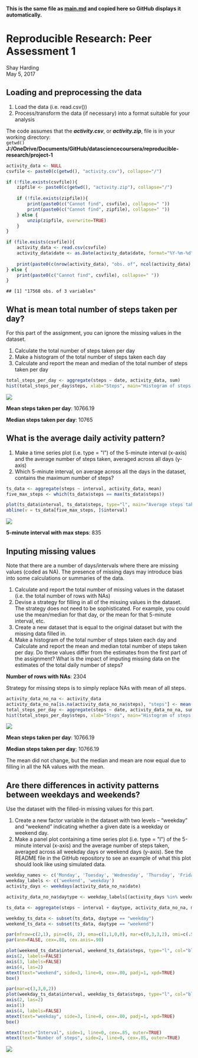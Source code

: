 **This is the same file as [main.md](main.md) and copied here so GitHub displays it automatically.**

# Reproducible Research: Peer Assessment 1
Shay Harding  
May 5, 2017  

## Loading and preprocessing the data
1. Load the data (i.e. read.csv())
2. Process/transform the data (if necessary) into a format suitable for your analysis

The code assumes that the ***activity.csv***, or ***activity.zip***, file is in your working directory:  
```getwd()``` **J:/OneDrive/Documents/GitHub/datasciencecoursera/reproducible-research/project-1**


```r
activity_data <- NULL
csvfile <- paste0(c(getwd(), "activity.csv"), collapse="/")

if (!file.exists(csvfile)){
    zipfile <- paste0(c(getwd(), "activity.zip"), collapse="/")
    
    if (!file.exists(zipfile)){
        print(paste0(c("Cannot find", csvfile), collapse=" "))
        print(paste0(c("Cannot find", zipfile), collapse=" "))
    } else {
        unzip(zipfile, overwrite=TRUE)
    }
}

if (file.exists(csvfile)){
    activity_data <- read.csv(csvfile)
    activity_data$date <- as.Date(activity_data$date, format="%Y-%m-%d")
    
    print(paste0(c(nrow(activity_data), "obs. of", ncol(activity_data), "variables"), collapse=" "))
} else {
    print(paste0(c("Cannot find", csvfile), collapse=" "))
}
```

```
## [1] "17568 obs. of 3 variables"
```

## What is mean total number of steps taken per day?

For this part of the assignment, you can ignore the missing values in the dataset.

1. Calculate the total number of steps taken per day
2. Make a histogram of the total number of steps taken each day
3. Calculate and report the mean and median of the total number of steps taken per day


```r
total_steps_per_day <- aggregate(steps ~ date, activity_data, sum)
hist(total_steps_per_day$steps, xlab="Steps", main="Histogram of steps taken per day")
```

![](main_files/figure-html/unnamed-chunk-2-1.png)<!-- -->

**Mean steps taken per day**: 10766.19

**Median steps taken per day**: 10765

## What is the average daily activity pattern?
1. Make a time series plot (i.e. type = "l") of the 5-minute interval (x-axis) and the average number of steps taken, averaged across all days (y-axis)
2. Which 5-minute interval, on average across all the days in the dataset, contains the maximum number of steps?


```r
ts_data <- aggregate(steps ~ interval, activity_data, mean)
five_max_steps <- which(ts_data$steps == max(ts_data$steps))

plot(ts_data$interval, ts_data$steps, type="l", main="Average steps taken by 5-minute interval", xlab="5-minute interval", ylab="Average steps")
abline(v = ts_data[five_max_steps, ]$interval)
```

![](main_files/figure-html/unnamed-chunk-3-1.png)<!-- -->

**5-minute interval with max steps**: 835

## Inputing missing values

Note that there are a number of days/intervals where there are missing values (coded as NA). The presence of missing days may introduce bias into some calculations or summaries of the data.  

1. Calculate and report the total number of missing values in the dataset (i.e. the total number of rows with NAs)
2. Devise a strategy for filling in all of the missing values in the dataset. The strategy does not need to be sophisticated. For example, you could use the mean/median for that day, or the mean for that 5-minute interval, etc.
3. Create a new dataset that is equal to the original dataset but with the missing data filled in.
4. Make a histogram of the total number of steps taken each day and Calculate and report the mean and median total number of steps taken per day. Do these values differ from the estimates from the first part of the assignment? What is the impact of imputing missing data on the estimates of the total daily number of steps?

**Number of rows with NAs**: 2304

Strategy for missing steps is to simply replace NAs with mean of all steps.


```r
activity_data_no_na <- activity_data
activity_data_no_na[is.na(activity_data_no_na$steps), "steps"] <- mean(activity_data$steps, na.rm=TRUE)
total_steps_per_day <- aggregate(steps ~ date, activity_data_no_na, sum)
hist(total_steps_per_day$steps, xlab="Steps", main="Histogram of steps taken per day")
```

![](main_files/figure-html/unnamed-chunk-4-1.png)<!-- -->

**Mean steps taken per day**: 10766.19

**Median steps taken per day**: 10766.19

The mean did not change, but the median and mean are now equal due to filling in all the NA values with the mean.

## Are there differences in activity patterns between weekdays and weekends?

Use the dataset with the filled-in missing values for this part.

1. Create a new factor variable in the dataset with two levels – “weekday” and “weekend” indicating whether a given date is a weekday or weekend day.
2. Make a panel plot containing a time series plot (i.e. type = "l") of the 5-minute interval (x-axis) and the average number of steps taken, averaged across all weekday days or weekend days (y-axis). See the README file in the GitHub repository to see an example of what this plot should look like using simulated data.


```r
weekday_names <- c('Monday', 'Tuesday', 'Wednesday', 'Thursday', 'Friday')
weekday_labels <- c('weekend', 'weekday')
activity_days <- weekdays(activity_data_no_na$date)

activity_data_no_na$daytype <- weekday_labels[(activity_days %in% weekday_names)+1L]

ts_data <- aggregate(steps ~ interval + daytype, activity_data_no_na, mean)

weekday_ts_data <- subset(ts_data, daytype == "weekday")
weekend_ts_data <- subset(ts_data, daytype == "weekend")

par(mfrow=c(2,1), pin=c(6, 2), oma=c(1,1,0,0), mar=c(0,3,3,2), omi=c(.5,.5,.5,.5))
par(ann=FALSE, cex=.80, cex.axis=.90)

plot(weekend_ts_data$interval, weekend_ts_data$steps, type="l", col="blue", axes=FALSE)
axis(2, labels=FALSE)
axis(3, labels=FALSE)
axis(4, las=2)
mtext(text="weekend", side=3, line=0, cex=.80, padj=1, xpd=TRUE)
box()

par(mar=c(3,3,0,2))
plot(weekday_ts_data$interval, weekday_ts_data$steps, type="l", col="blue", axes=FALSE)
axis(2, las=2)
axis(1)
axis(4, labels=FALSE)
mtext(text="weekday", side=3, line=0, cex=.80, padj=1, xpd=TRUE)
box()

mtext(text="Interval", side=1, line=0, cex=.85, outer=TRUE)
mtext(text="Number of steps", side=2, line=0, cex=.85, outer=TRUE)
```

![](main_files/figure-html/unnamed-chunk-5-1.png)<!-- -->
